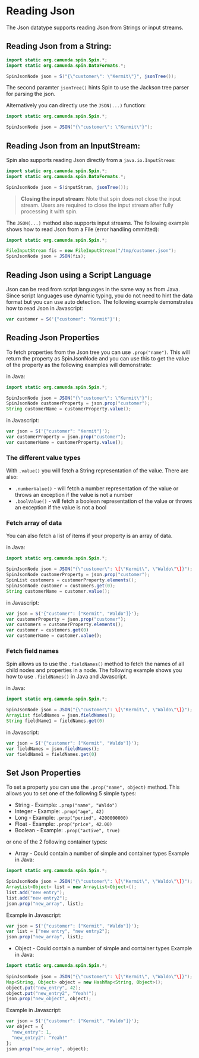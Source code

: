 # Reading Json

The Json datatype supports reading Json from Strings or input streams.

## Reading Json from a String:

```java
import static org.camunda.spin.Spin.*;
import static org.camunda.spin.DataFormats.*;

SpinJsonNode json = S("{\"customer\": \"Kermit\"}", jsonTree());
```

The second paramter `jsonTree()` hints Spin to use the Jackson tree parser for parsing the json.

Alternatively you can directly use the `JSON(...)` function:

```java
import static org.camunda.spin.Spin.*;

SpinJsonNode json = JSON("{\"customer\": \"Kermit\"}");
```

## Reading Json from an InputStream:

Spin also supports reading Json directly from a `java.io.InputStream`:

```java
import static org.camunda.spin.Spin.*;
import static org.camunda.spin.DataFormats.*;

SpinJsonNode json = S(inputStram, jsonTree());
```

> **Closing the input stream**: Note that spin does not close the input stream. Users are required
> to close the input stream after fully processing it with spin.

The `JSON(...)` method also supports input streams. The following example shows how to read Json
from a File (error handling ommitted):

```java
import static org.camunda.spin.Spin.*;

FileInputStream fis = new FileInputStream("/tmp/customer.json");
SpinJsonNode json = JSON(fis);

```

## Reading Json using a Script Language

Json can be read from script languages in the same way as from Java. Since script languages use
dynamic typing, you do not need to hint the data format but you can use auto detection. The
following example demonstrates how to read Json in Javascript:

```javascript
var customer = S('{"customer": "Kermit"}');
```

## Reading Json Properties

To fetch properties from the Json tree you can use `.prop("name")`. This will return the property as
SpinJsonNode and you can use this to get the value of the property as the following examples will
demonstrate:

in Java:
```java
import static org.camunda.spin.Spin.*;

SpinJsonNode json = JSON("{\"customer\": \"Kermit\"}");
SpinJsonNode customerProperty = json.prop("customer");
String customerName = customerProperty.value();
```

in Javascript:
```javascript
var json = S('{"customer": "Kermit"}');
var customerProperty = json.prop("customer");
var customerName = customerProperty.value();
```

### The different value types

With `.value()` you will fetch a String representation of the value. There are also:

  * `.numberValue()` - will fetch a number representation of the value or throws an exception if the value is not a number
  * `.boolValue()` - will fetch a boolean representation of the value or throws an exception if the value is not a bool

### Fetch array of data

You can also fetch a list of items if your property is an array of data.

in Java:
```java
import static org.camunda.spin.Spin.*;

SpinJsonNode json = JSON("{\"customer\": \[\"Kermit\", \"Waldo\"\]}");
SpinJsonNode customerProperty = json.prop("customer");
SpinList customers = customerProperty.elements();
SpinJsonNode customer = customers.get(0);
String customerName = customer.value();
```

in Javascript:
```javascript
var json = S('{"customer": ["Kermit", "Waldo"]}');
var customerProperty = json.prop("customer");
var customers = customerProperty.elements();
var customer = customers.get(0)
var customerName = customer.value();
```

### Fetch field names

Spin allows us to use the `.fieldNames()` method to fetch the names of all child nodes and properties in a node.
The following example shows you how to use `.fieldNames()` in Java and Javascript.

in Java:
```java
import static org.camunda.spin.Spin.*;

SpinJsonNode json = JSON("{\"customer\": \[\"Kermit\", \"Waldo\"\]}");
ArrayList fieldNames = json.fieldNames();
String fieldName1 = fieldNames.get(0)
```

in Javascript:
```javascript
var json = S('{"customer": ["Kermit", "Waldo"]}');
var fieldNames = json.fieldNames();
var fieldName1 = fieldNames.get(0)
```

## Set Json Properties

To set a property you can use the `.prop("name", object)` method. This allows you to set one of the following 5 simple types:

  * String - Example: `.prop("name", "Waldo")`
  * Integer - Example: `.prop("age", 42)`
  * Long - Example: `.prop("period", 4200000000)`
  * Float - Example: `.prop("price", 42.00)`
  * Boolean - Example: `.prop("active", true)`
  
or one of the 2 following container types:

  * Array - Could contain a number of simple and container types
  Example in Java:
  ```java
  import static org.camunda.spin.Spin.*;
  
  SpinJsonNode json = JSON("{\"customer\": \[\"Kermit\", \"Waldo\"\]}");
  ArrayList<Object> list = new ArrayList<Object>();
  list.add("new entry");
  list.add("new entry2");
  json.prop("new_array", list);
  ```
  
  Example in Javascript:
  ```javascript
  var json = S('{"customer": ["Kermit", "Waldo"]}');
  var list = ["new entry", "new entry2"];
  json.prop("new_array", list);    
  ```
  
  * Object - Could contain a number of simple and container types
  Example in Java:
  ```java
  import static org.camunda.spin.Spin.*;
    
  SpinJsonNode json = JSON("{\"customer\": \[\"Kermit\", \"Waldo\"\]}");
  Map<String, Object> object = new HashMap<String, Object>();
  object.put("new_entry", 42);
  object.put("new_entry2", "Yeah!");
  json.prop("new_object", object);
  ```
    
  Example in Javascript:
  ```javascript
  var json = S('{"customer": ["Kermit", "Waldo"]}');
  var object = {
    "new_entry": 1, 
    "new_entry2": "Yeah!"
  };
  json.prop("new_array", object);    
  ```

[jackson-parser-features]: https://fasterxml.github.io/jackson-core/javadoc/2.3.0/com/fasterxml/jackson/core/JsonParser.Feature.html
